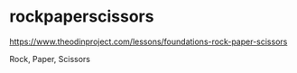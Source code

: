 # rockpaperscissors

https://www.theodinproject.com/lessons/foundations-rock-paper-scissors

Rock, Paper, Scissors